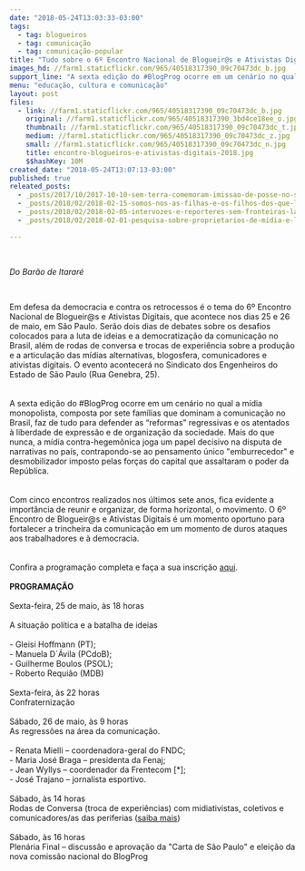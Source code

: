 ```yaml
---
date: "2018-05-24T13:03:33-03:00"
tags:
  - tag: blogueiros
  - tag: comunicação
  - tag: comunicação-popular
title: "Tudo sobre o 6º Encontro Nacional de Blogueir@s e Ativistas Digitais\n"
images_hd: //farm1.staticflickr.com/965/40518317390_09c70473dc_b.jpg
support_line: "A sexta edição do #BlogProg ocorre em um cenário no qual a mídia monopolista, composta por sete famílias que dominam a comunicação no Brasil, faz de tudo para defender os atentados à liberdade "
menu: "educação, cultura e comunicação"
layout: post
files:
  - link: //farm1.staticflickr.com/965/40518317390_09c70473dc_b.jpg
    original: //farm1.staticflickr.com/965/40518317390_3bd4ce18ee_o.jpg
    thumbnail: //farm1.staticflickr.com/965/40518317390_09c70473dc_t.jpg
    medium: //farm1.staticflickr.com/965/40518317390_09c70473dc_z.jpg
    small: //farm1.staticflickr.com/965/40518317390_09c70473dc_n.jpg
    title: encontro-blogueiros-e-ativistas-digitais-2018.jpg
    $$hashKey: 10M
created_date: "2018-05-24T13:07:13-03:00"
published: true
releated_posts:
  - _posts/2017/10/2017-10-10-sem-terra-comemoram-imissao-de-posse-no-sertao-sergipano.md
  - _posts/2018/02/2018-02-15-somos-nos-as-filhas-e-os-filhos-dos-que-lutam-e-somos-continuadores-dessa-luta.md
  - _posts/2018/02/2018-02-05-intervozes-e-reporteres-sem-fronteiras-lancam-pesquisa-sobre-proprietarios-de-midia-no-brasil.md
  - _posts/2018/02/2018-02-01-pesquisa-sobre-proprietarios-de-midia-e-lancada-em-brasilia.md

---
```

<p>&nbsp;</p>

<p><em>Do Bar&atilde;o de Itarar&eacute;&nbsp;</em></p>

<p>&nbsp;</p>

<div>Em defesa da democracia e contra os retrocessos&nbsp;&eacute; o tema do&nbsp;6&ordm; Encontro Nacional de Blogueir@s e Ativistas Digitais, que acontece nos dias 25 e 26 de maio, em S&atilde;o Paulo. Ser&atilde;o dois dias de debates sobre os desafios colocados para a luta de ideias e a democratiza&ccedil;&atilde;o da comunica&ccedil;&atilde;o no Brasil, al&eacute;m de rodas de conversa e trocas de experi&ecirc;ncia sobre a produ&ccedil;&atilde;o e a articula&ccedil;&atilde;o das m&iacute;dias alternativas, blogosfera, comunicadores e ativistas digitais. O evento acontecer&aacute; no Sindicato dos Engenheiros do Estado de S&atilde;o Paulo (Rua Genebra, 25).</div>

<div>&nbsp;</div>

<div><br />
A sexta edi&ccedil;&atilde;o do&nbsp;#BlogProg&nbsp;ocorre em um cen&aacute;rio no qual a m&iacute;dia monopolista, composta por sete fam&iacute;lias que dominam a comunica&ccedil;&atilde;o no Brasil, faz de tudo para defender as &ldquo;reformas&rdquo; regressivas e os atentados &agrave; liberdade de express&atilde;o e de organiza&ccedil;&atilde;o da sociedade. Mais do que nunca, a m&iacute;dia contra-hegem&ocirc;nica joga um papel decisivo na disputa de narrativas no pa&iacute;s, contrapondo-se ao pensamento &uacute;nico &quot;emburrecedor&quot; e desmobilizador imposto pelas for&ccedil;as do capital que assaltaram o poder da Rep&uacute;blica.&nbsp;</div>

<div><br />
<br />
Com cinco encontros realizados nos &uacute;ltimos sete anos, fica evidente a import&acirc;ncia de reunir e organizar, de forma horizontal, o movimento. O 6&ordm; Encontro de Blogueir@s e Ativistas Digitais &eacute; um momento oportuno para fortalecer a trincheira da comunica&ccedil;&atilde;o em um momento de duros ataques aos trabalhadores e &agrave; democracia.</div>

<div><br />
<br />
Confira a programa&ccedil;&atilde;o completa e fa&ccedil;a a sua inscri&ccedil;&atilde;o <a href="https://doity.com.br/6-encontro-de-blogueiros">aqui</a>.&nbsp;</div>

<div><br />
<strong>PROGRAMA&Ccedil;&Atilde;O</strong></div>

<div><br />
Sexta-feira, 25 de maio, &agrave;s 18 horas</div>

<div>&nbsp;</div>

<div>
<div>A situa&ccedil;&atilde;o pol&iacute;tica e a batalha de ideias</div>

<div>&nbsp;</div>

<div>- Gleisi Hoffmann (PT);</div>

<div>- Manuela D&acute;&Aacute;vila (PCdoB);</div>

<div>- Guilherme Boulos (PSOL);</div>

<div>- Roberto Requi&atilde;o (MDB)</div>

<div>&nbsp;</div>

<div>Sexta-feira, &agrave;s 22 horas</div>

<div>Confraterniza&ccedil;&atilde;o</div>

<div>&nbsp;</div>

<div>S&aacute;bado, 26 de maio, &agrave;s 9 horas</div>

<div>As regress&otilde;es na &aacute;rea da comunica&ccedil;&atilde;o.&nbsp;</div>

<div>&nbsp;</div>

<div>- Renata Mielli &ndash; coordenadora-geral do FNDC;</div>

<div>- Maria Jos&eacute; Braga &ndash; presidenta da Fenaj;</div>

<div>- Jean Wyllys &ndash; coordenador da Frentecom [*];</div>

<div>- Jos&eacute; Trajano &ndash; jornalista esportivo.</div>

<div>&nbsp;</div>

<div>S&aacute;bado, &agrave;s 14 horas</div>

<div>Rodas de Conversa (troca de experi&ecirc;ncias) com midiativistas, coletivos e comunicadores/as das periferias (<a href="http://baraodeitarare.org.br/site/noticias/sobre-o-barao/midiativistas-e-comunicadores-da-periferia-ocupam-o-6blogprog">saiba mais</a>)

<div>&nbsp;</div>

<div>S&aacute;bado, &agrave;s 16 horas</div>

<div>Plen&aacute;ria Final &ndash; discuss&atilde;o e aprova&ccedil;&atilde;o da &quot;Carta de S&atilde;o Paulo&quot; e elei&ccedil;&atilde;o da nova comiss&atilde;o nacional do BlogProg</div>

<div>&nbsp;</div>
</div>
</div>
